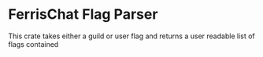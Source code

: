 # FerrisChat Flag Parser

This crate takes either a guild or user flag and returns a user readable list of flags contained